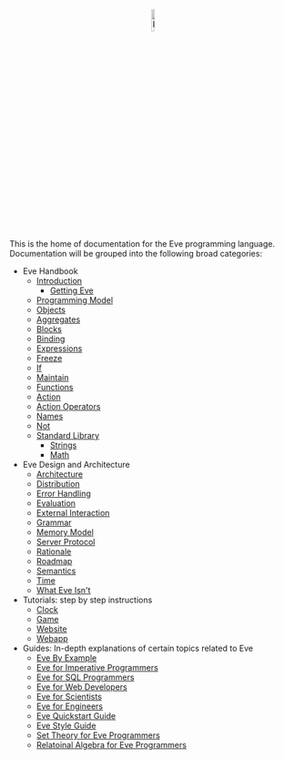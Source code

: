 <p align="center">
  <img src="http://www.witheve.com/logo.png" alt="Eve logo" width="10%" />
</p>

This is the home of documentation for the Eve programming language. Documentation will be grouped into the following broad categories:

- Eve Handbook
  - [Introduction](https://github.com/witheve/docs/blob/master/drafts/handbook/intro.eve)
    - [Getting Eve](https://github.com/witheve/docs/blob/master/drafts/handbook/installation.eve)
  - [Programming Model](https://github.com/witheve/docs/blob/master/drafts/handbook/model.eve)
  - [Objects](https://github.com/witheve/docs/blob/master/drafts/handbook/objects.eve)
  - [Aggregates](https://github.com/witheve/docs/blob/master/drafts/handbook/aggregates.eve)
  - [Blocks](https://github.com/witheve/docs/blob/master/drafts/handbook/blocks.eve)
  - [Binding](https://github.com/witheve/docs/blob/master/drafts/handbook/binding.eve)
  - [Expressions](https://github.com/witheve/docs/blob/master/drafts/handbook/expressions.eve)
  - [Freeze](https://github.com/witheve/docs/blob/master/drafts/handbook/freeze.eve)
  - [If](https://github.com/witheve/docs/blob/master/drafts/handbook/if.eve)
  - [Maintain](https://github.com/witheve/docs/blob/master/drafts/handbook/maintain.eve)
  - [Functions](https://github.com/witheve/docs/blob/master/drafts/handbook/functions.eve)
  - [Action](https://github.com/witheve/docs/blob/master/drafts/handbook/mutation.eve)
  - [Action Operators](https://github.com/witheve/docs/blob/master/drafts/handbook/mutation-operators.eve)
  - [Names](https://github.com/witheve/docs/blob/master/drafts/handbook/names.eve)
  - [Not](https://github.com/witheve/docs/blob/master/drafts/handbook/not.eve)
  - [Standard Library](https://github.com/witheve/docs/blob/master/drafts/handbook/standard-library.eve)
    - [Strings](https://github.com/witheve/docs/blob/master/drafts/handbook/strings.eve)
    - [Math](https://github.com/witheve/docs/blob/master/drafts/handbook/math.eve)
- Eve Design and Architecture
  - [Architecture](https://github.com/witheve/docs/blob/master/drafts/design/architecture.eve)
  - [Distribution](https://github.com/witheve/docs/blob/master/drafts/design/distribution.eve)
  - [Error Handling](https://github.com/witheve/docs/blob/master/drafts/design/errors-integrity.eve)
  - [Evaluation](https://github.com/witheve/docs/blob/master/drafts/design/evaluation.eve)
  - [External Interaction](https://github.com/witheve/docs/blob/master/drafts/design/interaction.eve)
  - [Grammar](https://github.com/witheve/docs/blob/master/drafts/design/grammar.eve)
  - [Memory Model](https://github.com/witheve/docs/blob/master/drafts/design/memory.eve)  
  - [Server Protocol](https://github.com/witheve/docs/blob/master/drafts/design/protocol.eve)
  - [Rationale](https://github.com/witheve/docs/blob/master/drafts/design/rationale.eve)
  - [Roadmap](https://github.com/witheve/docs/blob/master/drafts/design/roadmap.eve)
  - [Semantics](https://github.com/witheve/docs/blob/master/drafts/design/semantics.eve)
  - [Time](https://github.com/witheve/docs/blob/master/drafts/design/time.eve)
  - [What Eve Isn't](https://github.com/witheve/docs/blob/master/drafts/design/eve-isnt.eve)
- Tutorials: step by step instructions
  - [Clock](https://github.com/witheve/docs/blob/master/drafts/tutorials/clock.eve)
  - [Game]()
  - [Website]()
  - [Webapp]()
- Guides: In-depth explanations of certain topics related to Eve
  - [Eve By Example](https://github.com/witheve/docs/blob/master/drafts/guides/byexample.eve)
  - [Eve for Imperative Programmers](https://github.com/witheve/docs/blob/master/drafts/guides/forprogrammers.eve)
  - [Eve for SQL Programmers](https://github.com/witheve/docs/blob/master/drafts/guides/forsql.eve)
  - [Eve for Web Developers](https://github.com/witheve/docs/blob/master/drafts/guides/forweb.eve)
  - [Eve for Scientists](https://github.com/witheve/docs/blob/master/drafts/guides/forscientists.eve)
  - [Eve for Engineers](https://github.com/witheve/docs/blob/master/drafts/guides/forengineers.eve)
  - [Eve Quickstart Guide](https://github.com/witheve/docs/blob/master/drafts/guides/quickstart.eve)
  - [Eve Style Guide](https://github.com/witheve/docs/blob/master/drafts/guides/styleguide.eve)
  - [Set Theory for Eve Programmers](https://github.com/witheve/docs/blob/master/drafts/guides/set-theory.eve)
  - [Relatoinal Algebra for Eve Programmers](https://github.com/witheve/docs/blob/master/drafts/guides/quickstart.eve)
